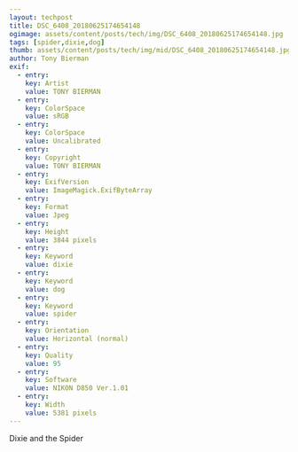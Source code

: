 ```yaml
---
layout: techpost
title: DSC_6408_20180625174654148
ogimage: assets/content/posts/tech/img/DSC_6408_20180625174654148.jpg
tags: [spider,dixie,dog]
thumb: assets/content/posts/tech/img/mid/DSC_6408_20180625174654148.jpg
author: Tony Bierman
exif:
  - entry:
    key: Artist
    value: TONY BIERMAN
  - entry:
    key: ColorSpace
    value: sRGB
  - entry:
    key: ColorSpace
    value: Uncalibrated
  - entry:
    key: Copyright
    value: TONY BIERMAN
  - entry:
    key: ExifVersion
    value: ImageMagick.ExifByteArray
  - entry:
    key: Format
    value: Jpeg
  - entry:
    key: Height
    value: 3844 pixels
  - entry:
    key: Keyword
    value: dixie
  - entry:
    key: Keyword
    value: dog
  - entry:
    key: Keyword
    value: spider
  - entry:
    key: Orientation
    value: Horizontal (normal)
  - entry:
    key: Quality
    value: 95
  - entry:
    key: Software
    value: NIKON D850 Ver.1.01     
  - entry:
    key: Width
    value: 5381 pixels
---
```

<p class="h4">Dixie and the Spider</p>